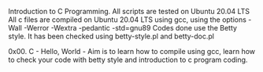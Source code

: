 Introduction to C Programming.
All scripts are tested on Ubuntu 20.04 LTS
All c files are compiled on Ubuntu 20.04 LTS using gcc, using the options -Wall -Werror -Wextra -pedantic -std=gnu89
Codes done use the Betty style. It has been checked using betty-style.pl and betty-doc.pl


0x00. C - Hello, World - Aim is to learn how to compile using gcc, learn how to check your code with betty style and introduction to c program coding.
